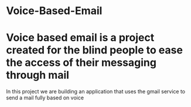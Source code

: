# Voice-Based-Email
# Voice based email is a project created for the blind people to ease the access of their messaging through mail
In this project we are building an application that uses the gmail service to send a mail fully based on voice
